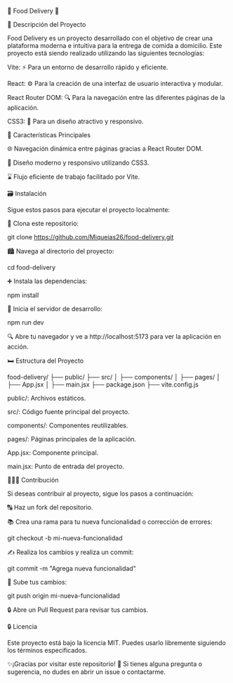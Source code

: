 🥘 Food Delivery 🛵

🌱 Descripción del Proyecto

Food Delivery es un proyecto desarrollado con el objetivo de crear una plataforma moderna e intuitiva para la entrega de comida a domicilio. Este proyecto está siendo realizado utilizando las siguientes tecnologías:

Vite: ⚡ Para un entorno de desarrollo rápido y eficiente.

React: ⚙️ Para la creación de una interfaz de usuario interactiva y modular.

React Router DOM: 🔍 Para la navegación entre las diferentes páginas de la aplicación.

CSS3: 🎨 Para un diseño atractivo y responsivo.

🚀 Características Principales

🌐 Navegación dinámica entre páginas gracias a React Router DOM.

🌟 Diseño moderno y responsivo utilizando CSS3.

⌛ Flujo eficiente de trabajo facilitado por Vite.

🗃️ Instalación

Sigue estos pasos para ejecutar el proyecto localmente:

🔧 Clona este repositorio:

git clone https://github.com/Miqueias26/food-delivery.git

🏙️ Navega al directorio del proyecto:

cd food-delivery

➕ Instala las dependencias:

npm install

🌝 Inicia el servidor de desarrollo:

npm run dev

🔍 Abre tu navegador y ve a http://localhost:5173 para ver la aplicación en acción.

🛏️ Estructura del Proyecto

food-delivery/
├── public/
├── src/
│   ├── components/
│   ├── pages/
│   ├── App.jsx
│   ├── main.jsx
├── package.json
├── vite.config.js

public/: Archivos estáticos.

src/: Código fuente principal del proyecto.

components/: Componentes reutilizables.

pages/: Páginas principales de la aplicación.

App.jsx: Componente principal.

main.jsx: Punto de entrada del proyecto.

🙋🏼‍♂️ Contribución

Si deseas contribuir al proyecto, sigue los pasos a continuación:

🔠 Haz un fork del repositorio.

📚 Crea una rama para tu nueva funcionalidad o corrección de errores:

git checkout -b mi-nueva-funcionalidad

✍️ Realiza los cambios y realiza un commit:

git commit -m "Agrega nueva funcionalidad"

🔄 Sube tus cambios:

git push origin mi-nueva-funcionalidad

🔒 Abre un Pull Request para revisar tus cambios.

🔒 Licencia

Este proyecto está bajo la licencia MIT. Puedes usarlo libremente siguiendo los términos especificados.

✨¡Gracias por visitar este repositorio! 🙏 Si tienes alguna pregunta o sugerencia, no dudes en abrir un issue o contactarme.

